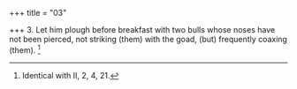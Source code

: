 +++
title = "03"

+++
3. Let him plough before breakfast with two bulls whose noses have not been pierced, not striking (them) with the goad, (but) frequently coaxing (them). [^2] 


[^2]:  Identical with II, 2, 4, 21.
